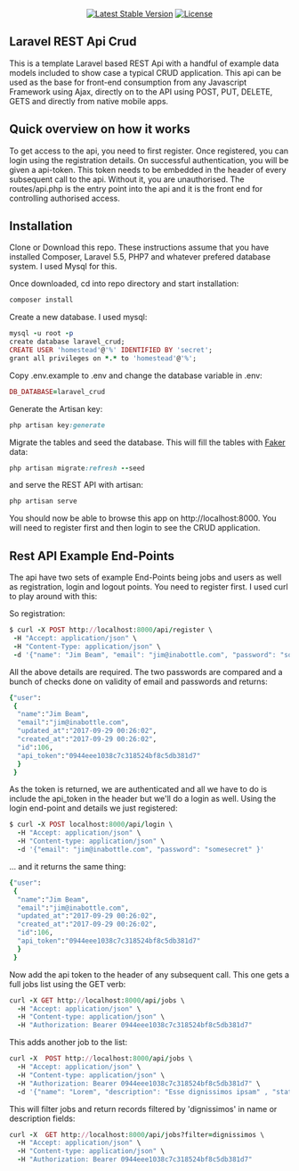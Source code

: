 
<p align="center">
<a href="https://packagist.org/packages/laravel/framework"><img src="https://poser.pugx.org/laravel/framework/v/stable.svg" alt="Latest Stable Version"></a>
<a href="https://packagist.org/packages/laravel/framework"><img src="https://poser.pugx.org/laravel/framework/license.svg" alt="License"></a>
</p>

## Laravel REST Api Crud
This is a template Laravel based REST Api with a handful of example data models included to show case a typical CRUD application. This api can be used as the base for front-end consumption from any Javascript Framework using Ajax, directly on to the API using POST, PUT, DELETE, GETS and directly from native mobile apps.

## Quick overview on how it works
To get access to the api, you need to first register. Once registered, you can login using the registration details. On successful authentication, you will be given a api-token. This token needs to be embedded in the header of every subsequent call to the api. Without it, you are unauthorised. The routes/api.php is the entry point into the api and it is the front end for controlling authorised access.

## Installation
Clone or Download this repo. These instructions assume that you have installed Composer, Laravel 5.5, PHP7 and whatever prefered database system. I used Mysql for this.

Once downloaded, cd into repo directory and start installation:

````ruby
composer install 
````

Create a new database. I used mysql:
````ruby
mysql -u root -p
create database laravel_crud;
CREATE USER 'homestead'@'%' IDENTIFIED BY 'secret';
grant all privileges on *.* to 'homestead'@'%';
````

Copy .env.example to .env and change the database variable in .env:
````ruby
DB_DATABASE=laravel_crud
````

Generate the Artisan key:
````ruby
php artisan key:generate
````

Migrate the tables and seed the database. This will fill the tables with <a target="_new" href="https://github.com/fzaninotto/Faker">Faker</a> data:
````ruby
php artisan migrate:refresh --seed
````

and serve the REST API with artisan:
````ruby
php artisan serve
````

You should now be able to browse this app on http://localhost:8000. You will need to register first and then login to see the CRUD application.

## Rest API Example End-Points
The api have two sets of example End-Points being jobs and users as well as registration, login and logout points. You need to register first. I used curl to play around with this:

So registration:

````ruby
$ curl -X POST http://localhost:8000/api/register \
 -H "Accept: application/json" \
 -H "Content-Type: application/json" \
 -d '{"name": "Jim Beam", "email": "jim@inabottle.com", "password": "somesecret", "password_confirmation": "somesecret"}'
````

All the above details are required. The two passwords are compared and a bunch of checks done on validity of email and passwords and returns:

````ruby
{"user": 
 {
  "name":"Jim Beam",
  "email":"jim@inabottle.com",
  "updated_at":"2017-09-29 00:26:02",
  "created_at":"2017-09-29 00:26:02",
  "id":106,
  "api_token":"0944eee1038c7c318524bf8c5db381d7"
  }
 }
````

As the token is returned, we are authenticated and all we have to do is include the api_token in the header but we'll do a login as well. Using the login end-point and details we just registered:

````ruby
$ curl -X POST localhost:8000/api/login \
  -H "Accept: application/json" \
  -H "Content-type: application/json" \
  -d '{"email": "jim@inabottle.com", "password": "somesecret" }'
 ````

... and it returns the same thing:


````ruby
{"user": 
 {
  "name":"Jim Beam",
  "email":"jim@inabottle.com",
  "updated_at":"2017-09-29 00:26:02",
  "created_at":"2017-09-29 00:26:02",
  "id":106,
  "api_token":"0944eee1038c7c318524bf8c5db381d7"
  }
 }
````

Now add the api token to the header of any subsequent call. This one gets a full jobs list using the GET verb:

````ruby
curl -X GET http://localhost:8000/api/jobs \
  -H "Accept: application/json" \
  -H "Content-type: application/json" \
  -H "Authorization: Bearer 0944eee1038c7c318524bf8c5db381d7" 
````

This adds another job to the list:

````ruby
curl -X  POST http://localhost:8000/api/jobs \
  -H "Accept: application/json" \
  -H "Content-type: application/json" \
  -H "Authorization: Bearer 0944eee1038c7c318524bf8c5db381d7" \
  -d '{"name": "Lorem", "description": "Esse dignissimos ipsam" , "status_id": 1, "progress": 20, "assignedto_id": 2}'
````

This will filter jobs and return records filtered by 'dignissimos' in name or description fields:

````ruby
curl -X  GET http://localhost:8000/api/jobs?filter=dignissimos \
  -H "Accept: application/json" \
  -H "Content-type: application/json" \
  -H "Authorization: Bearer 0944eee1038c7c318524bf8c5db381d7" 
````

